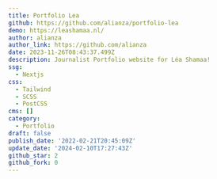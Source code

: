 ```yaml
---
title: Portfolio Lea
github: https://github.com/alianza/portfolio-lea
demo: https://leashamaa.nl/
author: alianza
author_link: https://github.com/alianza
date: 2023-11-26T08:43:37.499Z
description: Journalist Portfolio website for Léa Shamaa!
ssg:
  - Nextjs
css:
  - Tailwind
  - SCSS
  - PostCSS
cms: []
category:
  - Portfolio
draft: false
publish_date: '2022-02-21T20:45:09Z'
update_date: '2024-02-10T17:27:43Z'
github_star: 2
github_fork: 0
---
```


